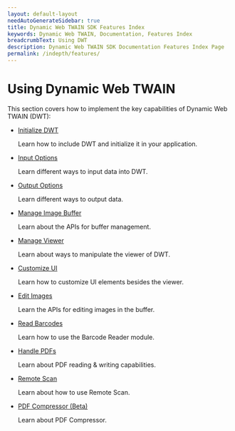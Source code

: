 ```yaml
---
layout: default-layout
needAutoGenerateSidebar: true
title: Dynamic Web TWAIN SDK Features Index
keywords: Dynamic Web TWAIN, Documentation, Features Index
breadcrumbText: Using DWT
description: Dynamic Web TWAIN SDK Documentation Features Index Page
permalink: /indepth/features/
---
```


# Using Dynamic Web TWAIN

This section covers how to implement the key capabilities of Dynamic Web TWAIN (DWT):

* [Initialize DWT]({{site.indepth}}features/Initialize.html)

  Learn how to include DWT and initialize it in your application.

* [Input Options]({{site.indepth}}features/Input.html)

  Learn different ways to input data into DWT.

* [Output Options]({{site.indepth}}features/Output.html)

  Learn different ways to output data.

* [Manage Image Buffer]({{site.indepth}}features/Buffer.html)

  Learn about the APIs for buffer management.

* [Manage Viewer]({{site.indepth}}features/viewer.html)

  Learn about ways to manipulate the viewer of DWT.

* [Customize UI]({{site.indepth}}features/UI.html)

  Learn how to customize UI elements besides the viewer.

* [Edit Images]({{site.indepth}}features/Edit.html)

  Learn the APIs for editing images in the buffer.

* [Read Barcodes]({{site.indepth}}features/Barcode.html)

  Learn how to use the Barcode Reader module.

* [Handle PDFs]({{site.indepth}}features/PDF.html)

  Learn about PDF reading & writing capabilities.

* [Remote Scan](https://www.dynamsoft.com/remote-scan/docs/introduction/)

  Learn about how to use Remote Scan.

* [PDF Compressor (Beta)]({{site.indepth}}features/pdfc.html)

  Learn about PDF Compressor.